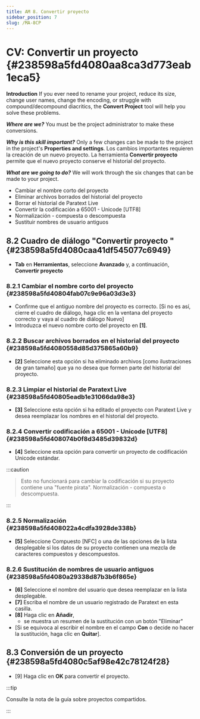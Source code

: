 ```yaml
---
title: AM 8. Convertir proyecto
sidebar_position: 7
slug: /MA-8CP
---
```


# **CV: Convertir un proyecto** {#238598a5fd4080aa8ca3d773eab1eca5}

**Introduction**  If you ever need to rename your project, reduce its size, change user names, change the encoding, or struggle with compound/decompound diacritics, the **Convert Project** tool will help you solve these problems.

_**Where are we?**_  You must be the project administrator to make these conversions.

_**Why is this skill important?**_  Only a few changes can be made to the project in the project's **Properties and settings**. Los cambios importantes requieren la creación de un nuevo proyecto. La herramienta **Convertir proyecto** permite que el nuevo proyecto conserve el historial del proyecto.

_**What are we going to do?**_  We will work through the six changes that can be made to your project.

- Cambiar el nombre corto del proyecto
- Eliminar archivos borrados del historial del proyecto
- Borrar el historial de Paratext Live
- Convertir la codificación a 65001 - Unicode [UTF8]
- Normalización - compuesta o descompuesta
- Sustituir nombres de usuario antiguos

## **8.2 Cuadro de diálogo "Convertir proyecto "** {#238598a5fd4080caa41df545077c6949}

- **Tab** en **Herramientas**, seleccione **Avanzado** y, a continuación, **Convertir proyecto**

### **8.2.1 Cambiar el nombre corto del proyecto** {#238598a5fd40804fab07c9e96a03d3e3}

- Confirme que el antiguo nombre del proyecto es correcto. [Si no es así, cierre el cuadro de diálogo, haga clic en la ventana del proyecto correcto y vaya al cuadro de diálogo Nuevo]
- Introduzca el nuevo nombre corto del proyecto en **[1]**.

### **8.2.2 Buscar archivos borrados en el historial del proyecto** {#238598a5fd4080558d85d375865a60b9}

- **[2]** Seleccione esta opción si ha eliminado archivos [como ilustraciones de gran tamaño] que ya no desea que formen parte del historial del proyecto.

### **8.2.3 Limpiar el historial de Paratext Live** {#238598a5fd40805eadb1e31066da98e3}

- **[3]** Seleccione esta opción si ha editado el proyecto con Paratext Live y desea reemplazar los nombres en el historial del proyecto.

### **8.2.4 Convertir codificación a 65001 - Unicode [UTF8]** {#238598a5fd408074b0f8d3485d39832d}

- **[4]** Seleccione esta opción para convertir un proyecto de codificación Unicode estándar.

:::caution

> Esto no funcionará para cambiar la codificación si su proyecto contiene una "fuente pirata". Normalización - compuesta o descompuesta.

:::

### **8.2.5 Normalización** {#238598a5fd408022a4cdfa3928de338b}

- **[5]** Seleccione Compuesto [NFC] o una de las opciones de la lista desplegable si los datos de su proyecto contienen una mezcla de caracteres compuestos y descompuestos.

### **8.2.6 Sustitución de nombres de usuario antiguos** {#238598a5fd4080a29338d87b3b6f865e}

- **[6]** Seleccione el nombre del usuario que desea reemplazar en la lista desplegable.
- **[7]** Escriba el nombre de un usuario registrado de Paratext en esta casilla.
- **[8]** Haga clic en **Añadir**,
    - se muestra un resumen de la sustitución con un botón "Eliminar"
- [Si se equivoca al escribir el nombre en el campo **Con** o decide no hacer la sustitución, haga clic en **Quitar**].

## **8.3 Conversión de un proyecto** {#238598a5fd4080c5af98e42c78124f28}

- [9] Haga clic en **OK** para convertir el proyecto.

:::tip

Consulte la nota de la guía sobre proyectos compartidos.

:::



